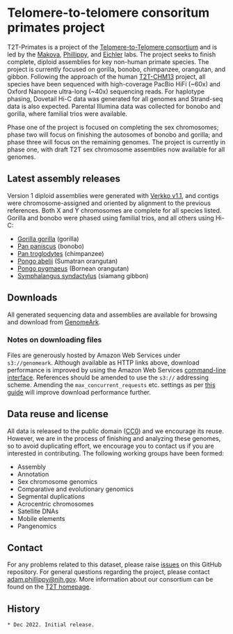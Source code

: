 # Telomere-to-telomere consoritum primates project
T2T-Primates is a project of the [Telomere-to-Telomere consortium](https://sites.google.com/ucsc.edu/t2tworkinggroup/) and is led by the [Makova](https://www.bx.psu.edu/makova_lab/), [Phillippy](https://genomeinformatics.github.io/), and [Eichler](https://eichlerlab.gs.washington.edu/) labs. The project seeks to finish complete, diploid assemblies for key non-human primate species. The project is currently focused on gorilla, bonobo, chimpanzee, orangutan, and gibbon. Following the approach of the human [T2T-CHM13](https://github.com/marbl/CHM13) project, all species have been sequenced with high-coverage PacBio HiFi (~60x) and Oxford Nanopore ultra-long (~40x) sequencing reads. For haplotype phasing, Dovetail Hi-C data was generated for all genomes and Strand-seq data is also expected. Parental Illumina data was collected for bonobo and gorilla, where familial trios were available.

Phase one of the project is focused on completing the sex chromosomes; phase two will focus on finishing the autosomes of bonobo and gorilla; and phase three will focus on the remaining genomes. The project is currently in phase one, with draft T2T sex chromosome assemblies now available for all genomes.

## Latest assembly releases
Version 1 diploid assemblies were generated with [Verkko v1.1](https://github.com/marbl/verkko), and contigs were chromosome-assigned and oriented by alignment to the previous references. Both X and Y chromosomes are complete for all species listed. Gorilla and bonobo were phased using familial trios, and all others using Hi-C:
- [Gorilla gorilla](https://genomeark.s3.amazonaws.com/index.html?prefix=species/Gorilla_gorilla/mGorGor1/assembly_verkko_1.1-0.2-freeze/) (gorilla)
- [Pan paniscus](https://genomeark.s3.amazonaws.com/index.html?prefix=species/Pan_paniscus/mPanPan1/assembly_verkko_1.1-0.1-freeze/) (bonobo)
- [Pan troglodytes](https://genomeark.s3.amazonaws.com/index.html?prefix=species/Pan_troglodytes/mPanTro3/assembly_verkko_1.1-hic-freeze/) (chimpanzee)
- [Pongo abelii](https://genomeark.s3.amazonaws.com/index.html?prefix=species/Pongo_abelii/mPonAbe1/assembly_verkko_1.1-hic-freeze/) (Sumatran orangutan)
- [Pongo pygmaeus](https://genomeark.s3.amazonaws.com/index.html?prefix=species/Pongo_pygmaeus/mPonPyg2/assembly_verkko_1.1-hic-freeze/) (Bornean orangutan)
- [Symphalangus syndactylus](https://genomeark.s3.amazonaws.com/index.html?prefix=species/Symphalangus_syndactylus/mSymSyn1/assembly_verkko_1.1-hic-freeze/) (siamang gibbon)

## Downloads
All generated sequencing data and assemblies are available for browsing and download from [GenomeArk](https://genomeark.github.io/t2t-all/).

### Notes on downloading files
Files are generously hosted by Amazon Web Services under `s3://genomeark`. Although available as HTTP links above, download performance is improved by using the Amazon Web Services [command-line interface](https://aws.amazon.com/cli/). References should be amended to use the `s3://` addressing scheme. Amending the `max_concurrent_requests` etc. settings as per [this guide](https://docs.aws.amazon.com/cli/latest/topic/s3-config.html) will improve download performance further.

## Data reuse and license
All data is released to the public domain ([CC0](https://creativecommons.org/publicdomain/zero/1.0/)) and we encourage its reuse. However, we are in the process of finishing and analyzing these genomes, so to avoid duplicating effort, we encourage you to contact us if you are interested in contributing. The following working groups have been formed:
- Assembly
- Annotation
- Sex chromosome genomics
- Comparative and evolutionary genomics
- Segmental duplications
- Acrocentric chromosomes
- Satellite DNAs
- Mobile elements
- Pangenomics

## Contact
For any problems related to this dataset, please raise [issues](https://github.com/marbl/Primates/issues) on this GitHub repository. For general questions regarding the project, please contact <adam.phillippy@nih.gov>. More information about our consortium can be found on the [T2T homepage](https://sites.google.com/ucsc.edu/t2tworkinggroup/).

## History

    * Dec 2022. Initial release.
